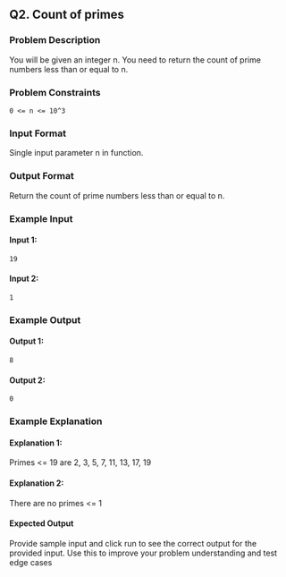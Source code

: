 ﻿## Q2. Count of primes
### Problem Description
You will be given an integer n. You need to return the count of prime numbers less than or equal to n.

### Problem Constraints
	0 <= n <= 10^3

### Input Format
Single input parameter n in function.

### Output Format
Return the count of prime numbers less than or equal to n.

### Example Input
#### Input 1:
	19
#### Input 2:
	1

### Example Output
#### Output 1:
	8
#### Output 2:
	0

### Example Explanation
#### Explanation 1:
Primes <= 19 are 2, 3, 5, 7, 11, 13, 17, 19

#### Explanation 2:
There are no primes <= 1

#### Expected Output
Provide sample input and click run to see the correct output for the provided input. Use this to improve your problem understanding and test edge cases